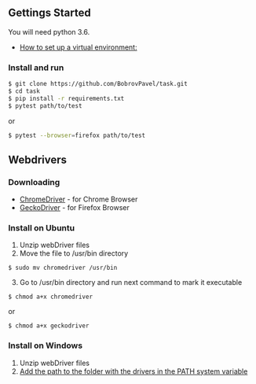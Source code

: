 ## Gettings Started
You will need python 3.6. 

* [How to set up a virtual environment:](https://python-scripts.com/virtualenv)



### Install and run
```bash
$ git clone https://github.com/BobrovPavel/task.git
$ cd task
$ pip install -r requirements.txt
$ pytest path/to/test
```
or
```bash
$ pytest --browser=firefox path/to/test
```
## Webdrivers

### Downloading
* [ChromeDriver](http://chromedriver.chromium.org/) -  for Chrome Browser
* [GeckoDriver](https://github.com/mozilla/geckodriver/releases) - for Firefox Browser

### Install on Ubuntu
1. Unzip webDriver files
2. Move the file to /usr/bin directory
```
$ sudo mv chromedriver /usr/bin
```
3. Go to /usr/bin directory and run next command to mark it executable
```
$ chmod a+x chromedriver
```
or
```
$ chmod a+x geckodriver
```

### Install on Windows
1. Unzip webDriver files
2.  [Add the path to the folder with the drivers in the PATH system variable
](https://www.computerhope.com/issues/ch000549.htm) 
